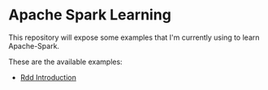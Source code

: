 # Apache Spark Learning
This repository will expose some examples that I'm currently using to learn Apache-Spark.

These are the available examples:
* [Rdd Introduction](https://github.com/adrianobrito/apache-spark-learning/tree/master/rdd-introduction)
